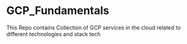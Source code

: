 # GCP_Fundamentals
This Repo contains Collection of GCP  services in the cloud related to different technologies and stack tech
